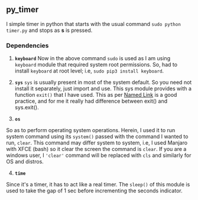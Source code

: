 py_timer
------------------
I simple timer in python that starts with the usual command `sudo python timer.py` and stops as **s** is pressed.

### **Dependencies** ###
1. **`keyboard`**
Now in the above command `sudo` is used as I am using `keyboard` module that required system root permissions.
So, had to install `keyboard` at root level; i.e, `sudo pip3 install keyboard`.

2. **`sys`**
`sys` is usually present in most of the system default. So you need not install it separately, just import and use.
This sys module provides with a function `exit()` that I have used. This as per [Named Link](https://www.geeksforgeeks.org/python-exit-commands-quit-exit-sys-exit-and-os-_exit/ "GFG title") is a good practice, and for me it really had difference between exit() and sys.exit().

3. **`os`**

So as to perform operating system operations. Herein, I used it to run system command using its `system()` passed with the command I wanted to run, `clear`.
This command may differ system to system, i.e, I used Manjaro with XFCE (bash) so it clear the screen the command is `clear`.
If you are a windows user, I `'clear'` command will be replaced with `cls` and similarly for OS and distros.

4. **`time`**

Since it's a timer, it has to act like a real timer. The `sleep()` of this module is used to take the gap of 1 sec before incrementing the seconds indicator.

